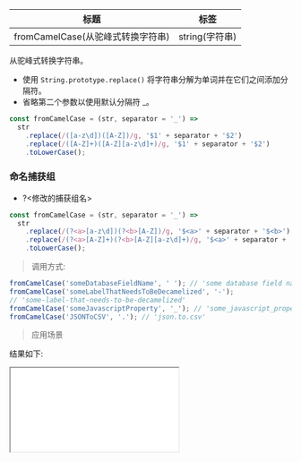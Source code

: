 | 标题                              | 标签           |
| --------------------------------- | -------------- |
| fromCamelCase(从驼峰式转换字符串) | string(字符串) |

从驼峰式转换字符串。

- 使用 `String.prototype.replace()` 将字符串分解为单词并在它们之间添加分隔符。
- 省略第二个参数以使用默认分隔符 \_。

```js
const fromCamelCase = (str, separator = '_') =>
  str
    .replace(/([a-z\d])([A-Z])/g, '$1' + separator + '$2')
    .replace(/([A-Z]+)([A-Z][a-z\d]+)/g, '$1' + separator + '$2')
    .toLowerCase();
```

### 命名捕获组

- ?<修改的捕获组名>

```js
const fromCamelCase = (str, separator = '_') =>
  str
    .replace(/(?<a>[a-z\d])(?<b>[A-Z])/g, '$<a>' + separator + '$<b>')
    .replace(/(?<a>[A-Z]+)(?<b>[A-Z][a-z\d]+)/g, '$<a>' + separator + '$<b>')
    .toLowerCase();
```

> 调用方式:

```js
fromCamelCase('someDatabaseFieldName', ' '); // 'some database field name'
fromCamelCase('someLabelThatNeedsToBeDecamelized', '-');
// 'some-label-that-needs-to-be-decamelized'
fromCamelCase('someJavascriptProperty', '_'); // 'some_javascript_property'
fromCamelCase('JSONToCSV', '.'); // 'json.to.csv'
```

> 应用场景

<div class="code-editor" data-url="codes/javascript/html/fromCamelCase.html" data-language="html"></div>

结果如下:

<iframe src="codes/javascript/html/fromCamelCase.html"></iframe>
